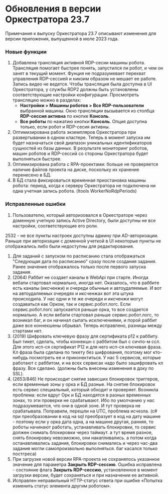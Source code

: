 # Обновления в версии Оркестратора 23.7

Примечания к выпуску Оркестратора 23.7 описывают изменения для версии приложения, выпущенной в июле 2023 года.

### Новые функции
1. Добавлена трансляция активной RDP-сесии машины робота. Трансляция помогает быстрее понять, запустился ли робот, и чем он занят в текущий момент. Фунция не подразумевает перехват управления RDP-сессией и никоим образом не мешает ее работе. Запись видео не ведется. Чтобы трансляция была доступна в UI Оркестратора, у службы RDP2 должны быть установлены соответствующие настройки конфигурации. Просмотреть трансляцию можно в разделах:
   * **Настройки > Машины роботов > Все RDP-пользователи** выбранной машины. Окно трансляции вызывается из столбца **RDP-сессия активна** по кнопке **Консоль**.
   * **Все роботы** по нажатию кнопки **Консоль**. Опция доступна только, если робот и RDP-сесия активны.
3. Оптимизирована работа экземпляров Оркестратора при развертывании в одном кластере. Теперь в момент запуска им будет назначаться свой диапазон уникальных идентификаторов сущностей из базы данных. В результате мониторинг роботов, машин роботов и RDP-сессий со стороны Оркестратора будет выполняться быстрее.
4. Оптимизирована работа с RPA-проектами: больше не проверяется наличие файлов проекта на диске, поскольку их хранение перенесено в БД.
5. В БД стала фиксироваться временная приостановка машины робота: период, когда к серверу Оркестратора не подключена ни одна учетная запись робота. (ltools WorkerNoRdpPeriods)

### Исправленные ошибки
1. Пользователю, который авторизовался в Оркестраторе через доменную учетную запись Active Directory, были доступны не все настройки, соответствующие его роли.

2532 - не все пункты настроек доступны админу при AD-авторизации. Раньше при авторизации с доменной учеткой в UI некоторые пункты не отображались либо были недоступны для редактирования.



1. Для заданий с запуском по расписанию стала отображаться "Следующая дата по расписанию" сразу после создания задания. Ранее значение отображалось только после первого запуска задания.
1. (2064) Раббит не создает каналы в WebApi при старте. Иногда вебапи стартовал нормально, иногда нет. Оказалось, что в раббите есть каналы (иксченжи) и очереди обычные и автоудаляемые. И вот на автоудаляемых очередях и иксченжах вот эта штука происходила. У нас одни и те же очереди и иксченжи могут создаваться как Орком, так и сервис.робот.логс. Если сервис.робот.логс запускается раньше орка, то все создается нормально. А если вебапи стартовал раньше сервис.робот.логс, то возникал баг, и он начинал сыпать исключениями, и порой раббит даже все коннекшены обрывал. Теперь исправлено, разницы между стартами нет.
1. (2019) Шифровать ключевую фразу для сертификата p12 к раббиту. Был тикет, сделать, чтобы коннекшн с раббитом был с сичпо-м ссл. Для этого исп-ся сертификат P12 и для него исп-ся ключевая фраза. Кл фраза была сделана по тикету без шифрования, поэтому мог кто-нибудь посмотреть ее и приконектиться. У нас 5 сервисов, которые работают с раббитом, и на всех сервисах надо было зашифровать кл фразу. Все сделано. (должны быть внесены изменения в доку по SSL).
1. (2653/846) Не происходит снятие зависших блокировок триггеров, если временные зоны у орка и БД разные. На снятие блокировок есть сервис специальный, который обходит и проверяет. Возникла проблема: если вдруг Орк и БД находятся в разных временных зонах, то эти проверки не срабатывают. Ибо по умолчанию у нас подразумевается, что они в одной зоне. И тут проверка не срабатывала. Поправили, перешли на UTC, проблема исчезла. (с# при преобразовании в код на sql преобразует в код на дату машине - поэтому если у орка дата одна, а на машине другая, ранняя, то роботы начинают работать, устанавливать блокировки, то сервис должен снимать блокировки через таймаут. а тут время разное, снять блокировку невозможно, они накапливались. а потом когда останавливались задания, блокировки снимались и через час-два задания могли самопроизвольно выполняться. баг касался только постгреса)
1. При загрузке новой версии RPA-проекта не сохранялось указанное значение для параметра **Закрыть RDP-сессию**. Ошибка исправлена - состояние флага **Закрыть RDP-сессию**, установленное в момент загрузки версии, будет сохраняться и при назначении ее активной.
1. Исправлен неправильный HTTP-статус ответа при ошибке «Попытка изменить статус элемента другим роботом». 


